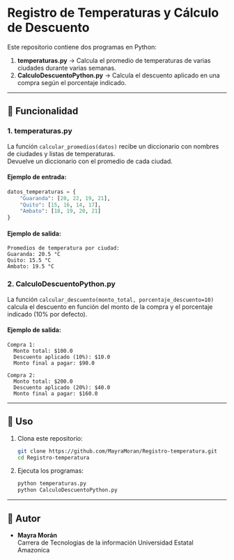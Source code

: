 # Registro de Temperaturas y Cálculo de Descuento

Este repositorio contiene dos programas en Python:

1. **temperaturas.py** → Calcula el promedio de temperaturas de varias ciudades durante varias semanas.
2. **CalculoDescuentoPython.py** → Calcula el descuento aplicado en una compra según el porcentaje indicado.

---

## 📌 Funcionalidad

### 1. temperaturas.py
La función `calcular_promedios(datos)` recibe un diccionario con nombres de ciudades y listas de temperaturas.  
Devuelve un diccionario con el promedio de cada ciudad.

#### Ejemplo de entrada:
```python
datos_temperaturas = {
    "Guaranda": [20, 22, 19, 21],
    "Quito": [15, 16, 14, 17],
    "Ambato": [18, 19, 20, 21]
}
```

#### Ejemplo de salida:
```
Promedios de temperatura por ciudad:
Guaranda: 20.5 °C
Quito: 15.5 °C
Ambato: 19.5 °C
```

### 2. CalculoDescuentoPython.py
La función `calcular_descuento(monto_total, porcentaje_descuento=10)` calcula el descuento en función del monto de la compra y el porcentaje indicado (10% por defecto).

#### Ejemplo de salida:
```
Compra 1:
  Monto total: $100.0
  Descuento aplicado (10%): $10.0
  Monto final a pagar: $90.0

Compra 2:
  Monto total: $200.0
  Descuento aplicado (20%): $40.0
  Monto final a pagar: $160.0
```

---

## 🚀 Uso
1. Clona este repositorio:
   ```bash
   git clone https://github.com/MayraMoran/Registro-temperatura.git
   cd Registro-temperatura
   ```

2. Ejecuta los programas:
   ```bash
   python temperaturas.py
   python CalculoDescuentoPython.py
   ```

---

## 📝 Autor
- **Mayra Morán**  
Carrera de Tecnologias de la información
Universidad Estatal Amazonica 
